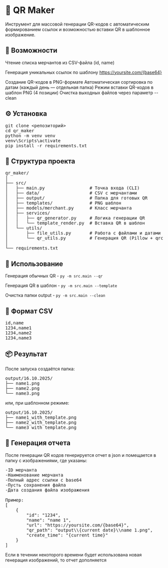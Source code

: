 # 🧩 QR Maker

Инструмент для массовой генерации QR-кодов с автоматическим формированием ссылок и возможностью вставки QR в шаблонное изображение.




## 🚀 Возможности

Чтение списка мерчантов из CSV-файла (id, name)

Генерация уникальных ссылок по шаблону
https://yoursite.com/{base64}

Создание QR-кодов в PNG-формате
Автоматическая сортировка по датам (каждый день — отдельная папка)
Режим вставки QR-кодов в шаблон PNG (4 позиции)
Очистка выходных файлов через параметр --clean




## ⚙️ Установка
<pre>git clone <репозиторий>
cd qr_maker
python -m venv venv
venv\Scripts\activate
pip install -r requirements.txt</pre>




## 🧰 Структура проекта
<pre>qr_maker/
│
├── src/
│   ├── main.py                 # Точка входа (CLI)
│   ├── data/                   # CSV с мерчантами
│   ├── output/                 # Папка для готовых QR
│   ├── templates/              # PNG шаблон
│   ├── models/merchant.py      # Класс мерчанта
│   ├── services/
│   │   ├── qr_generator.py     # Логика генерации QR
│   │   └── template_render.py  # Вставка QR в шаблон
│   └── utils/
│       ├── file_utils.py       # Работа с файлами и датами
│       └── qr_utils.py         # Генерация QR (Pillow + qrcode)
│
└── requirements.txt</pre>





## 🧩 Использование

Генерация обычных QR - 
`py -m src.main --qr`

Генерация QR в шаблон - 
`py -m src.main --template`

Очистка папки output - 
`py -m src.main --clean`





## 🧱 Формат CSV
<pre>id,name
1234,name1
1234,name2
1234,name3</pre>




## 📦 Результат
После запуска создаётся папка:
<pre>output/16.10.2025/
├── name1.png
├── name2.png
└── name3.png</pre>

или, при шаблонном режиме:

<pre>output/16.10.2025/
├── name1_with_template.png
├── name2_with_template.png
└── name3_with_template.png</pre>


## 📄 Генерация отчета
После генерации QR кодов генерируется отчет в json и помещается в папку с изображениями, где указаны:
<pre>-ID мерчанта
-Наименование мерчанта
-Полный адрес ссылки с base64
-Пусть сохранения файла
-Дата создания файла изображения

Пример:
[
    {
        "id": "1234",
        "name": "name 1",
        "url": "https://yoursite.com/{base64}",
        "qr_path": "output\\{current date}\\name 1.png",
        "create_time": "{current time}"
    }
]
</pre>

Если в течении некоторого времени будет использована новая генерация изображений, то отчет дополняется